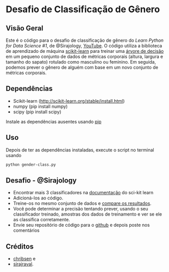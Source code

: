 # Desafio de Classificação de Gênero

## Visão Geral

Este é o código para o desafio de classificação de gênero do *Learn Python for Data Science #1*, de @Sirajology, [YouTube](https://youtu.be/T5pRlIbr6gg). 
O código utiliza a biblioteca de aprendizado de máquina [scikit-learn](http://scikit-learn.org/) para treinar uma [árvore de decisão](https://en.wikipedia.org/wiki/Decision_tree) em um pequeno conjunto de dados de métricas corporais (altura, largura e tamanho do sapato) rotulado como masculino ou feminino. Em seguida, podemos prever o gênero de alguém com base em um novo conjunto de métricas corporais.

## Dependências

* Scikit-learn (http://scikit-learn.org/stable/install.html)
* numpy (pip install numpy)
* scipy (pip install scipy)

Instale as dependências ausentes usando [pip](https://pip.pypa.io/en/stable/installing/)

## Uso

Depois de ter as dependências instaladas, execute o script no terminal usando

```bash
python gender-class.py
```

## Desafio - @Sirajology

- Encontrar mais 3 classificadores na [documentação](http://scikit-learn.org/stable/auto_examples/classification/plot_classifier_comparison.html) do sci-kit learn
- Adicioná-los ao código.
- Treine-os no mesmo conjunto de dados e [compare os resultados](http://scikit-learn.org/stable/modules/generated/sklearn.metrics.accuracy_score.html).
- Você pode determinar a precisão tentando prever, usando o seu classificador treinado, amostras dos dados de treinamento e ver se ele as classifica corretamente.
- Envie seu repositório de código para o [github](https://help.github.com/articles/set-up-git/) e depois poste nos comentários

## Créditos

- [chribsen](https://github.com/chribsen) e 
- [sirajraval](https://github.com/llSourcell). 
